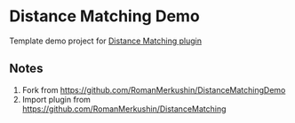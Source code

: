 # Distance Matching Demo

Template demo project for [Distance Matching plugin](https://github.com/romanus-severus/DistanceMatching)

## Notes

1. Fork from https://github.com/RomanMerkushin/DistanceMatchingDemo
2. Import plugin from https://github.com/RomanMerkushin/DistanceMatching